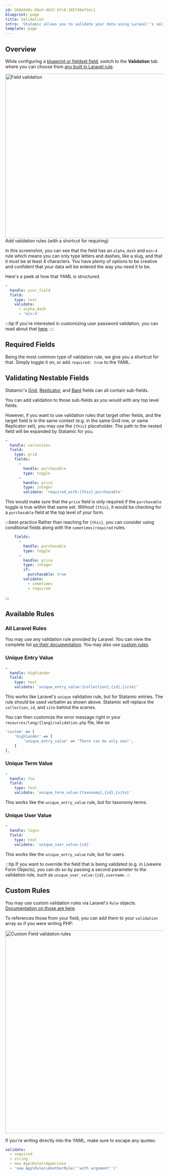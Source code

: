 ```yaml
---
id: 268d444c-88e3-4b52-bfc6-165749ef3ec1
blueprint: page
title: Validation
intro: 'Statamic allows you to validate your data using Laravel''s validation system.'
template: page
---
```


## Overview

While configuring a [blueprint or fieldset field](/blueprints), switch to the **Validation** tab where you can choose from [any built in Laravel rule][laravel-validation].

<div class="screenshot">
    <img src="/img/field-validation.png" width="521" alt="Field validation"/>
    <div class="caption">Add validation rules (with a shortcut for requiring)</div>
</div>

In this screenshot, you can see that the field has an `alpha_dash` and `min:4` rule which means you can only type letters and dashes, like a slug, and that it
must be at least 4 characters. You have plenty of options to be creative and confident that your data will be entered the way you need it to be.

Here's a peek at how that YAML is structured.

```yaml
-
  handle: your_field
  field:
    type: text
    validate:
      - alpha_dash
      - 'min:4'
```

:::tip
If you're interested in customizing user password validation, you can read about that [here](/users#password-validation).
:::


## Required Fields

Being the most common type of validation rule, we give you a shortcut for that. Simply toggle it on, or add `required: true` to the YAML.


## Validating Nestable Fields

Statamic's [Grid](/fieldtypes/grid), [Replicator](/fieldtypes/replicator), and [Bard](/fieldtypes/bard) fields can all contain sub-fields.

You can add validation to those sub-fields as you would with any top level fields.

However, if you want to use validation rules that target other fields, and the target field is in the same context (e.g. in the same Grid row, or same Replicator set), you may use the `{this}` placeholder. The path to the nested field will be expanded by Statamic for you.

```yaml
-
  handle: variations
  field:
    type: grid
    fields:
      -
        handle: purchasable
        type: toggle
      -
        handle: price
        type: integer
        validate: 'required_with:{this}.purchasable'
```

This would make sure that the `price` field is only required if the `purchasable` toggle is true within that same set. Without `{this}`, it would be checking for a `purchasable` field at the top level of your form.

:::best-practice
Rather than reaching for `{this}`, you can consider using conditional fields along with the `sometimes|required` rules.

```yaml
    fields:
      -
        handle: purchasable
        type: toggle
      -
        handle: price
        type: integer
        if:
          purchasable: true
        validate:
          - sometimes
          - required
```
:::


## Available Rules

### All Laravel Rules

You may use any validation rule provided by Laravel. You can view the complete list [on their documentation][laravel-validation]. You may also use [custom rules](#custom-rules).

### Unique Entry Value

```yaml
-
  handle: highlander
  field:
    type: text
    validate: 'unique_entry_value:{collection},{id},{site}'
```

This works like Laravel's `unique` validation rule, but for Statamic entries. The rule should be used verbatim as shown above. Statamic will replace the `collection`, `id`, and `site` behind the scenes.

You can then customize the error message right in your `resources/lang/{lang}/validation.php` file, like so

```php
'custom' => [
    'highlander' => [
        'unique_entry_value' => 'There can be only one!',
    ]
],
```

### Unique Term Value

```yaml
-
  handle: foo
  field:
    type: text
    validate: 'unique_term_value:{taxonomy},{id},{site}'
```

This works like the `unique_entry_value` rule, but for taxonomy terms.

### Unique User Value

```yaml
-
  handle: login
  field:
    type: text
    validate: 'unique_user_value:{id}'
```

This works like the `unique_entry_value` rule, but for users.

:::tip
If you want to override the field that is being validated (e.g. in Livewire Form Objects), you can do so by passing a second parameter to the validation rule, such as `unique_user_value:{id},username`.
:::

## Custom Rules

You may use custom validation rules via Laravel's `Rule` objects.  
[Documentation on those are here](https://laravel.com/docs/10.x/validation#using-rule-objects).

To references those from your field, you can add them to your `validation` array as if you were writing PHP:

<div class="screenshot">
    <img src="/img/field-validation-custom-rule.png" width="643" alt="Custom Field validation rules" />
</div>

If you're writing directly into the YAML, make sure to escape any quotes:

```yaml
validate:
  - required
  - string
  - new App\Rules\Uppercase
  - 'new App\Rules\AnotherRule(''with argument'')'
```

[laravel-validation]: https://laravel.com/docs/10.x/validation#available-validation-rules
